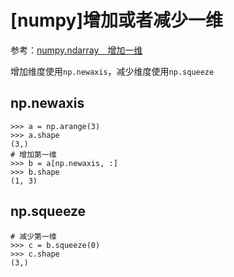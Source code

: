 
# [numpy]增加或者减少一维

参考：[numpy.ndarray　增加一维](https://blog.csdn.net/a362682954/article/details/81220035)

增加维度使用`np.newaxis`，减少维度使用`np.squeeze`

## np.newaxis

```
>>> a = np.arange(3)
>>> a.shape
(3,)
# 增加第一维
>>> b = a[np.newaxis, :]
>>> b.shape
(1, 3)
```

## np.squeeze

```
# 减少第一维
>>> c = b.squeeze(0)
>>> c.shape
(3,)
```